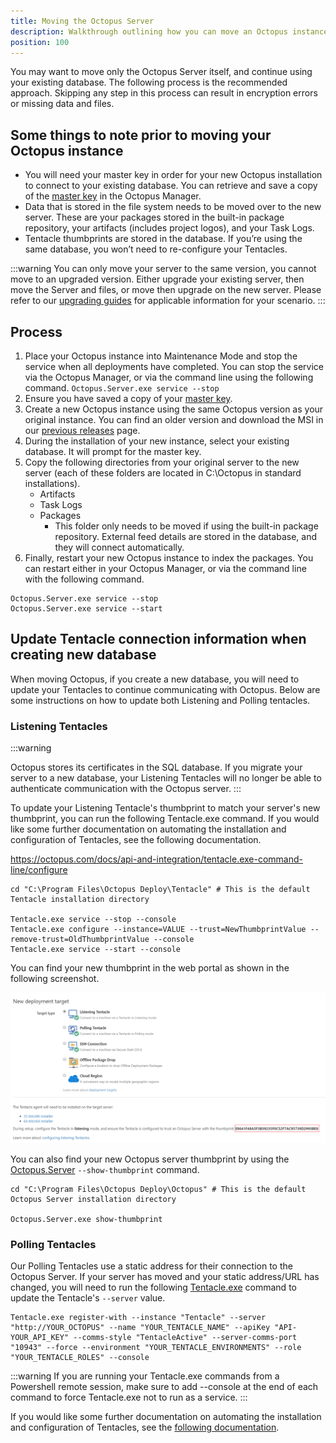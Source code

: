 ```yaml
---
title: Moving the Octopus Server
description: Walkthrough outlining how you can move an Octopus instance from one server to another.
position: 100
---
```


You may want to move only the Octopus Server itself, and continue using your existing database. The following process is the recommended approach. Skipping any step in this process can result in encryption errors or missing data and files.

## Some things to note prior to moving your Octopus instance
- You will need your master key in order for your new Octopus installation to connect to your existing database. You can retrieve and save a copy of the [master key](/docs/reference/security-and-encryption.md) in the Octopus Manager.
- Data that is stored in the file system needs to be moved over to the new server. These are your packages stored in the built-in package repository, your artifacts (includes project logos), and your Task Logs. 
- Tentacle thumbprints are stored in the database. If you’re using the same database, you won’t need to re-configure your Tentacles.

:::warning
You can only move your server to the same version,  you cannot move to an upgraded version. Either upgrade your existing server, then move the Server and files, or move then upgrade on the new server. Please refer to our [upgrading guides](/docs/administration/upgrading/index.md) for applicable information for your scenario.
:::

## Process

1. Place your Octopus instance into Maintenance Mode and stop the service when all deployments have completed. You can stop the service via the Octopus Manager, or via the command line using the following command.
`Octopus.Server.exe service --stop`
2. Ensure you have saved a copy of your [master key](/docs/reference/security-and-encryption.md#Securityandencryption-YourMasterKey).
3. Create a new Octopus instance using the same Octopus version as your original instance. You can find an older version and download the MSI in our [previous releases](https://octopus.com/downloads/previous) page.
4. During the installation of your new instance, select your existing database. It will prompt for the master key.
5. Copy the following directories from your original server to the new server (each of these folders are located in C:\Octopus in standard installations).
   - Artifacts
   - Task Logs
   - Packages
      - This folder only needs to be moved if using the built-in package repository. External feed details are stored in the database, and they will connect automatically.
6. Finally, restart your new Octopus instance to index the packages. You can restart either in your Octopus Manager, or via the command line with the following command.
```
Octopus.Server.exe service --stop
Octopus.Server.exe service --start
```

## Update Tentacle connection information when creating new database

When moving Octopus, if you create a new database, you will need to update your Tentacles to continue communicating with Octopus. Below are some instructions on how to update both Listening and Polling tentacles.

### Listening Tentacles

:::warning

Octopus stores its certificates in the SQL database. If you migrate your server to a new database, your Listening Tentacles will no longer be able to authenticate communication with the Octopus server.
:::

To update your Listening Tentacle's thumbprint to match your server's new thumbprint, you can run the following Tentacle.exe command. If you would like some further documentation on automating the installation and configuration of Tentacles, see the following documentation.

https://octopus.com/docs/api-and-integration/tentacle.exe-command-line/configure

```
cd "C:\Program Files\Octopus Deploy\Tentacle" # This is the default Tentacle installation directory

Tentacle.exe service --stop --console
Tentacle.exe configure --instance=VALUE --trust=NewThumbprintValue --remove-trust=OldThumbprintValue --console
Tentacle.exe service --start --console
```

You can find your new thumbprint in the web portal as shown in the following screenshot.

![Octopus Server Thumbprint](Octopus_Server_Thumbprint.png)

You can also find your new Octopus server thumbprint by using the [Octopus.Server](https://octopus.com/docs/api-and-integration/octopus.server.exe-command-line/show-thumbprint) `--show-thumbprint` command. 
```
cd "C:\Program Files\Octopus Deploy\Octopus" # This is the default Octopus Server installation directory

Octopus.Server.exe show-thumbprint
```

### Polling Tentacles

Our Polling Tentacles use a static address for their connection to the Octopus Server. If your server has moved and your static address/URL has changed, you will need to run the following [Tentacle.exe](https://octopus.com/docs/api-and-integration/tentacle.exe-command-line/register-with) command to update the Tentacle's `--server` value.

```
Tentacle.exe register-with --instance "Tentacle" --server "http://YOUR_OCTOPUS" --name "YOUR_TENTACLE_NAME" --apiKey "API-YOUR_API_KEY" --comms-style "TentacleActive" --server-comms-port "10943" --force --environment "YOUR_TENTACLE_ENVIRONMENTS" --role "YOUR_TENTACLE_ROLES" --console
```

:::warning
If you are running your Tentacle.exe commands from a Powershell remote session, make sure to add --console at the end of each command to force Tentacle.exe not to run as a service.
:::

If you would like some further documentation on automating the installation and configuration of Tentacles, see the [following documentation](https://octopus.com/docs/installation/installing-tentacles/automating-tentacle-installation).
